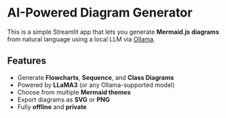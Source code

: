 # AI-Powered Diagram Generator

This is a simple Streamlit app that lets you generate **Mermaid.js diagrams** from natural language using a local LLM via [Ollama](https://ollama.com).

## Features
- Generate **Flowcharts**, **Sequence**, and **Class Diagrams**
- Powered by **LLaMA3** (or any Ollama-supported model)
- Choose from multiple **Mermaid themes**
- Export diagrams as **SVG** or **PNG**
- Fully **offline** and **private**
